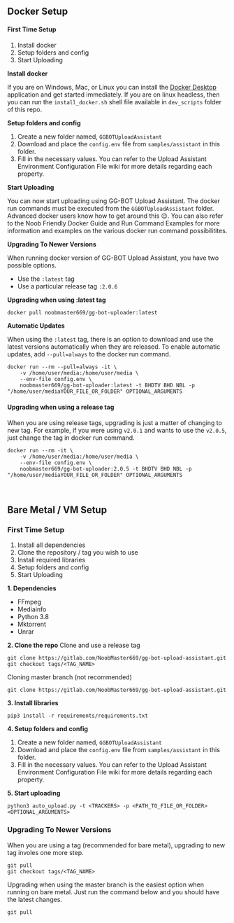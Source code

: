 ## Docker Setup
#### First Time Setup
1. Install docker
2. Setup folders and config
3. Start Uploading

**Install docker**

If you are on Windows, Mac, or Linux you can install the [Docker Desktop](https://www.docker.com/products/docker-desktop/) application and get started immediately.
If you are on linux headless, then you can run the `install_docker.sh` shell file available in `dev_scripts` folder of this repo.

**Setup folders and config**
1. Create a new folder named, `GGBOTUploadAssistant`
2. Download and place the `config.env` file from `samples/assistant` in this folder.
3. Fill in the necessary values. You can refer to the Upload Assistant Environment Configuration File wiki for more details regarding each property.

**Start Uploading**

You can now start uploading using GG-BOT Upload Assistant. The docker run commands must be executed from the `GGBOTUploadAssistant` folder. Advanced docker users know how to get around this 😉. You can also refer to the Noob Friendly Docker Guide and Run Command Examples for more information and examples on the various docker run command possibilitites.
<br>

**Upgrading To Newer Versions**

When running docker version of GG-BOT Upload Assistant, you have two possible options.
- Use the `:latest` tag
- Use a particular release tag `:2.0.6`

**Upgrading when using :latest tag**
```bash
docker pull noobmaster669/gg-bot-uploader:latest
```

**Automatic Updates**

When using the `:latest` tag, there is an option to download and use the latest versions automatically when they are released. To enable automatic updates, add `--pull=always` to the docker run command.
```
docker run --rm --pull=always -it \
    -v /home/user/media:/home/user/media \
    --env-file config.env \
    noobmaster669/gg-bot-uploader:latest -t BHDTV BHD NBL -p "/home/user/mediaYOUR_FILE_OR_FOLDER" OPTIONAL_ARGUMENTS
```

#### Upgrading when using a release tag
When you are using release tags, upgrading is just a matter of changing to new tag.
For example, if you were using `v2.0.1` and wants to use the `v2.0.5`, just change the tag in docker run command.

```
docker run --rm -it \
    -v /home/user/media:/home/user/media \
    --env-file config.env \
    noobmaster669/gg-bot-uploader:2.0.5 -t BHDTV BHD NBL -p "/home/user/mediaYOUR_FILE_OR_FOLDER" OPTIONAL_ARGUMENTS
```

<br>

## Bare Metal / VM Setup
### First Time Setup
1. Install all dependencies
2. Clone the repository / tag you wish to use
3. Install required libraries
4. Setup folders and config
5. Start Uploading

**1. Dependencies**
- FFmpeg
- Mediainfo
- Python 3.8
- Mktorrent
- Unrar

**2. Clone the repo**
Clone and use a release tag
```
git clone https://gitlab.com/NoobMaster669/gg-bot-upload-assistant.git
git checkout tags/<TAG_NAME>
```

Cloning master branch (not recommended)
```
git clone https://gitlab.com/NoobMaster669/gg-bot-upload-assistant.git
```

**3. Install libraries**
```
pip3 install -r requirements/requirements.txt
```

**4. Setup folders and config**
1. Create a new folder named, `GGBOTUploadAssistant`
2. Download and place the `config.env` file from `samples/assistant` in this folder.
3. Fill in the necessary values. You can refer to the Upload Assistant Environment Configuration File wiki for more details regarding each property.


**5. Start uploading**
```
python3 auto_upload.py -t <TRACKERS> -p <PATH_TO_FILE_OR_FOLDER> <OPTIONAL_ARGUMENTS>
```

### Upgrading To Newer Versions
When you are using a tag (recommended for bare metal), upgrading to new tag involes one more step.
```
git pull
git checkout tags/<TAG_NAME>
```

Upgrading when using the master branch is the easiest option when running on bare metal. Just run the command below and you should have the latest changes.
```
git pull
```